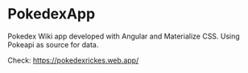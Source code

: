 # PokedexApp

 Pokedex Wiki app developed with Angular and Materialize CSS. Using Pokeapi as source for data.
 
 Check:
https://pokedexrickes.web.app/
